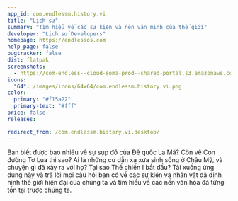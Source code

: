```yaml
---
app_id: com.endlessm.history.vi
title: "Lịch sử"
summary: "Tìm hiểu về các sự kiện và nền văn minh của thế giới"
developer: "Lịch sử Developers"
homepage: https://endlessos.com
help_page: false
bugtracker: false
dist: flatpak
screenshots:
  - https://com-endless--cloud-soma-prod--shared-portal.s3.amazonaws.com/apps.277.screenshots.ee0bdbac-d3d6-4c80-a00d-c3ecaadaac4c_201810231939214848.png
icons:
  "64": /images/icons/64x64/com.endlessm.history.vi.png
color:
  primary: "#f15a22"
  primary-text: "#fff"
price: false
releases:

redirect_from: /com.endlessm.history.vi.desktop/
---
```


<p>Bạn biết được bao nhiêu về sự sụp đổ của Đế quốc La Mã? Còn về Con đường Tơ Lụa thì sao? Ai là những cư dẫn xa xưa sinh sống ở Châu Mỹ, và chuyện gì đã xảy ra với họ? Tại sao Thế chiến I bắt đầu? Tải xuống ứng dụng này và trả lời mọi câu hỏi bạn có về các sự kiện và nhân vật đã định hình thế giới hiện đại của chúng ta và tìm hiểu về các nền văn hóa đã từng tồn tại trước chúng ta.</p>